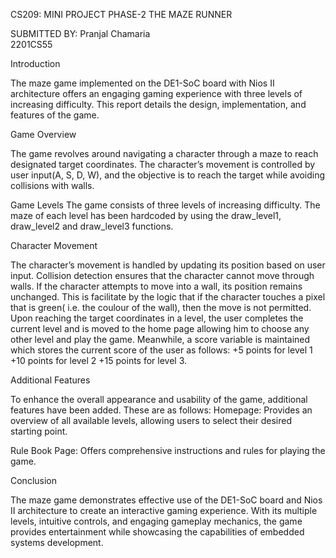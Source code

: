 CS209: MINI PROJECT PHASE-2
THE MAZE RUNNER

SUBMITTED BY:
Pranjal Chamaria			   	                                       
2201CS55


Introduction

The maze game implemented on the DE1-SoC board with Nios II architecture offers an engaging gaming experience with three levels of increasing difficulty. This report details the design, implementation, and features of the game.

Game Overview

The game revolves around navigating a character through a maze to reach designated target coordinates. The character’s movement is controlled by user input(A, S, D, W), and the objective is to reach the target while avoiding collisions with walls.

Game Levels
The game consists of three levels of increasing difficulty. The maze of each level has been hardcoded by using the draw_level1, draw_level2 and draw_level3 functions.

Character Movement

The character’s movement is handled by updating its position based on user input. Collision detection ensures that the character cannot move through walls. If the character attempts to move into a wall, its position remains unchanged. This is facilitate by the logic that if the character touches a pixel that is green( i.e. the coulour of the wall), then the move is not permitted.
Upon reaching the target coordinates in a level, the user completes the current level and is moved to the home page allowing him to choose any other level and play the game. Meanwhile, a score variable is maintained which stores the current score of the user as follows:
+5 points for level 1
+10 points for level 2
+15 points for level 3.
	



Additional Features

To enhance the overall appearance and usability of the game, additional features have been added. These are as follows:
Homepage: Provides an overview of all available levels, allowing users to select their desired starting point.

Rule Book Page: Offers comprehensive instructions and rules for playing the game.

Conclusion

The maze game demonstrates effective use of the DE1-SoC board and Nios II architecture to create an interactive gaming experience. With its multiple levels, intuitive controls, and engaging gameplay mechanics, the game provides entertainment while showcasing the capabilities of embedded systems development.


